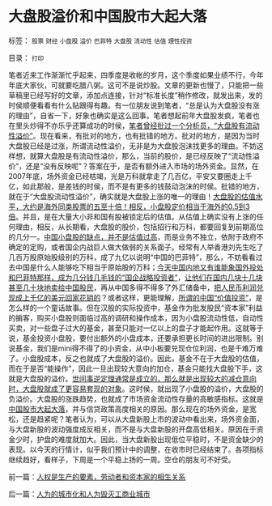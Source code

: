 # 大盘股溢价和中国股市大起大落

标签： `股票` `财经` `小盘股` `溢价` `巴菲特` `大盘股` `流动性` `估值` `理性投资` 

目录： `打印`

笔者近来工作渐渐忙乎起来，四季度是收帐的岁月，这个季度如果业绩不行，今年年底大家伙，可就要吃腊八粥。这可不是说炒股。文章的更新也慢了，只能把一些草稿里已经写好的文章，添加点连接，针对“标准长度”稍作修改，就发出来，发的时侯顺便看看有什么贴跟得有趣。有一位朋友说到笔者，“总是认为大盘股没有涨的理由”，自省一下，好象也确实是这么回事。笔者想起前年大盘股发疯，笔者也在里头炒得不亦乐乎还算成功的时侯，[笔者曾经批过一个分析员，“大盘股有流动性溢价”](../../../2008/9/20/理性投资无关大小盘.md)。现在看来，有批对的地方，也有批错的地方。批对的地方，是因为当时大盘股已经是过涨，所谓流动性溢价，无非是为大盘股泡沫找更多的理由。不妨这样想，就算大盘股是有流动性溢价，那么，当前的股价，是已经反映了“流动性溢价”，还是“没有反映呢”？答案在于，是否有额外进入市场的场外资金。显然，在2007年底，场外资金已经枯竭，光是万科就拿走了几百亿，平安又要圈走上千亿，如此那般，是差钱的时侯，而不是有更多的钱鼓动泡沫的时侯。批错的地方，就在于“大盘股流动性溢价”，确实就是大盘股上涨的唯一的理由！[大盘股的估值水平，大约是海外同类股票的五至十倍！相反，小盘股定价相当于海外的0.5到3倍](%E7%9B%B8%E5%8F%8D%EF%BC%8C%E5%B0%8F%E7%9B%98%E8%82%A1%E5%AE%9A%E4%BB%B7%E7%9B%B8%E5%BD%93%E4%BA%8E%E6%B5%B7%E5%A4%96%E7%9A%84%E4%B8%80%E5%88%B0%E4%B8%89%E5%80%8D%E3%80%82)。并且，是在大量大小非和国有股被锁定后的估值。从估值上确实没有上涨的任何理由，相反，从长期看，大盘股的股价，包括招行和万科，都要回复到前期高位的几分一。[中国小盘股的缺点，并不是估值过高](../../../2008/9/4/市净率高估的蓝筹股，低估的中小板.md)，而是业务不独立，依附于政府不确定的定购，或者国企内战巨人做大做弱的关系面子。经常有人举香港刘先生吃了几百万股原始股级别的万科，成了九亿以说明“中国的巴菲特”，那么，不妨看看过去中国是什么人能够吃下相当于原始股的万科；[今天中国内地又有谁能象国外投处和巴菲特那样，成为几分钱几毛钱的“国企战略投资者”](../../../2009/8/7/国企产权卖得很便宜，卖给股民的票就特贵.md)，[让他们在国内几块十几块甚至几十块地卖给中国股民](../../../2008/4/6/对金融蓝筹的“价值投资”，可能是恶劣的卖国行为.md)，再从中国多得不得多了外汇储备中，[把人民币利润兑现成上千亿的美元回家花销的](../../../2007/9/2/外资饕餮国有银行改制疯赚10000亿.md)？或者这样，更能理解，[所谓的中国“价值投资”](../../../2007/9/1/蓝筹泡沫比垃圾泡沫危害大.md)，是怎么样的一个童话故事。但在汉股的实际投资中，基金作为批发股民“资本家”利益的掮客，购买小盘股则面临过高的调研和操作成本，因为小盘股流动性低，自动性买卖，对一些盘子过大的基金，甚至只能对一亿以上的盘子才能起作用。这就等于说，基金投资小盘股，要付出额外的小盘成本，还要承担更长时间的进出限制。别说基金，我们是mini得不得了的小资金，从中小板要兑现仓位利润，也是千难万难了。小盘股成本，反之也就成了大盘股的溢价。因此，基金不在于大盘股的估值，而在于是否“能操作”，因此一旦出现较大意向的加仓，基金只能找大盘股下手，这就是大盘股的溢价。[世间事逆定理通常是成立的，那么就是出现较大的减仓意向时，大盘股就成了更容易套现的对象](../../../2008/3/14/蓝筹投机后果严重.md)。这时侯，就出现了小盘股的溢价，大盘股的负溢价。大盘股的涨跌趋势，也就成了市场资金流动性存量的高敏感指标。这就是[中国股市大起大落](../../../2007/9/1/中国股市是一个形成最大差价为目的的波段行情的市场.md)，并与信贷政策高度相关的原因。那么现在的场外资金，是宽松，还是趋紧呢？笔者认为，可以从大盘新股上市的波动中看出来，场外资金面，与大盘新股的波动强度成反相关，而不是与大盘新股的开盘高低相关。原因在于资金少时，护盘的难度就加大。因此，当大盘新股出现低位平稳时，不是资金缺少的表现。以今天的行情计，似乎我们预计中的调整，在收市时已经结束了。各项指标继续趋好，看样子，下周是一个平稳上扬的一周。空仓的朋友可不好受。



前一篇：[人权是生产的要素，劳动者和资本家的相生关系](../../../2009/10/15/人权是生产的要素，劳动者和资本家的相生关系.md)

后一篇：[人为的城市化和人为毁灭工商业城市](../../../2009/10/16/人为的城市化和人为毁灭工商业城市.md)